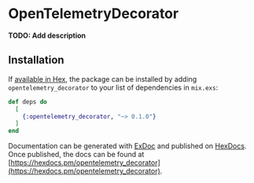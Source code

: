# OpenTelemetryDecorator

**TODO: Add description**

## Installation

If [available in Hex](https://hex.pm/docs/publish), the package can be installed
by adding `opentelemetry_decorator` to your list of dependencies in `mix.exs`:

```elixir
def deps do
  [
    {:opentelemetry_decorator, "~> 0.1.0"}
  ]
end
```

Documentation can be generated with [ExDoc](https://github.com/elixir-lang/ex_doc)
and published on [HexDocs](https://hexdocs.pm). Once published, the docs can
be found at [https://hexdocs.pm/opentelemetry_decorator](https://hexdocs.pm/opentelemetry_decorator).

